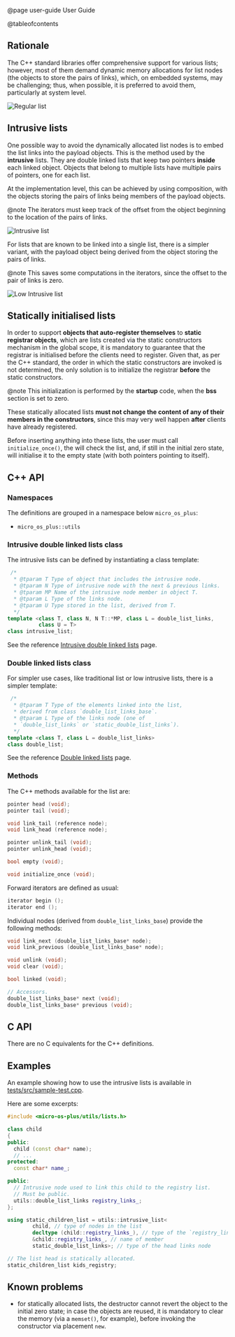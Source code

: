 
@page user-guide User Guide

@tableofcontents

## Rationale

The C++ standard libraries offer comprehensive support for various lists;
however, most of them demand dynamic memory allocations for list nodes
(the objects to store the pairs of links),
which, on embedded systems, may be challenging; thus, when possible,
it is preferred to avoid them, particularly at system level.

![Regular list](regular.png)

## Intrusive lists

One possible way to avoid the dynamically allocated list nodes is
to embed the list links into the payload objects. This is the method
used by the **intrusive** lists. They are double linked lists
that keep two pointers **inside** each linked object. Objects
that belong to multiple lists have multiple pairs of pointers, one
for each list.

At the implementation level, this can be achieved by using composition,
with the objects storing the pairs of links being members of the
payload objects.

@note
The iterators must keep track of the offset from
the object beginning to the location of the pairs of links.

![Intrusive list](intrusive.png)

For lists that are known to be linked into a single list, there is a
simpler variant, with the payload object being derived from the object
storing the pairs of links.

@note
This saves some computations in the iterators, since the
offset to the pair of links is zero.

![Low Intrusive list](low-intrusive.png)

## Statically initialised lists

In order to support **objects that auto-register themselves** to
**static registrar objects**, which are lists created
via the static constructors mechanism in the global scope,
it is mandatory to guarantee
that the registrar is initialised before the clients need to
register. Given that, as per the C++ standard, the order
in which the static constructors are invoked is not determined,
the only solution is to initialize the registrar
**before** the static constructors.

@note
This initialization is performed by the **startup** code,
when the **bss** section is set to zero.

These statically allocated lists **must not change the
content of any of their members in the constructors**, since this
may very well happen **after** clients have already registered.

Before inserting anything into these lists, the user must call
`initialize_once()`,
the will check the list, and, if still in the initial zero state,
will initialise
it to the empty state (with both pointers pointing to itself).

## C++ API

### Namespaces

The definitions are grouped in a namespace below `micro_os_plus`:

- `micro_os_plus::utils`

### Intrusive double linked lists class

The intrusive lists can be defined by instantiating a class template:

```cpp
 /*
  * @tparam T Type of object that includes the intrusive node.
  * @tparam N Type of intrusive node with the next & previous links.
  * @tparam MP Name of the intrusive node member in object T.
  * @tparam L Type of the links node.
  * @tparam U Type stored in the list, derived from T.
  */
template <class T, class N, N T::*MP, class L = double_list_links,
          class U = T>
class intrusive_list;
```

See the reference [Intrusive double linked lists](group__micro-os-plus-utils-lists-intrusive-lists.html) page.

### Double linked lists class

For simpler use cases, like traditional list or low intrusive lists,
there is a simpler template:

```cpp
 /*
  * @tparam T Type of the elements linked into the list,
  * derived from class `double_list_links_base`.
  * @tparam L Type of the links node (one of
  * `double_list_links` or `static_double_list_links`).
  */
template <class T, class L = double_list_links>
class double_list;
```

See the reference [Double linked lists](group__micro-os-plus-utils-lists-double-lists.html) page.

### Methods

The C++ methods available for the list are:

```cpp
pointer head (void);
pointer tail (void);

void link_tail (reference node);
void link_head (reference node);

pointer unlink_tail (void);
pointer unlink_head (void);

bool empty (void);

void initialize_once (void);
```

Forward iterators are defined as usual:

```cpp
iterator begin ();
iterator end ();
```

Individual nodes (derived from `double_list_links_base`) provide
the following methods:

```cpp
void link_next (double_list_links_base* node);
void link_previous (double_list_links_base* node);

void unlink (void);
void clear (void);

bool linked (void);

// Accessors.
double_list_links_base* next (void);
double_list_links_base* previous (void);
```

## C API

There are no C equivalents for the C++ definitions.

## Examples

An example showing how to use the intrusive lists is available in
[tests/src/sample-test.cpp](https://github.com/micro-os-plus/utils-lists-xpack/blob/xpack/tests/src/sample-test.cpp).

Here are some excerpts:

```cpp
#include <micro-os-plus/utils/lists.h>

class child
{
public:
  child (const char* name);
  // ...
protected:
  const char* name_;

public:
  // Intrusive node used to link this child to the registry list.
  // Must be public.
  utils::double_list_links registry_links_;
};

using static_children_list = utils::intrusive_list<
        child, // type of nodes in the list
        decltype (child::registry_links_), // type of the `registry_links_` member
        &child::registry_links_, // name of member
        static_double_list_links>; // type of the head links node

// The list head is statically allocated.
static_children_list kids_registry;
```

## Known problems

- for statically allocated lists, the destructor cannot revert the
object to the initial zero state; in case the objects are reused, it is
mandatory to clear the memory (via a `memset()`, for example),
before invoking the constructor via placement `new`.
